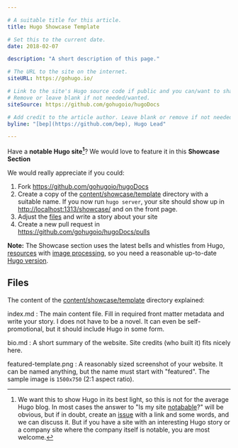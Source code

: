 ```yaml
---

# A suitable title for this article.
title: Hugo Showcase Template

# Set this to the current date.
date: 2018-02-07

description: "A short description of this page."

# The URL to the site on the internet.
siteURL: https://gohugo.io/

# Link to the site's Hugo source code if public and you can/want to share.
# Remove or leave blank if not needed/wanted.
siteSource: https://github.com/gohugoio/hugoDocs

# Add credit to the article author. Leave blank or remove if not needed/wanted.
byline: "[bep](https://github.com/bep), Hugo Lead"

---
```


Have a **notable Hugo site[^1]**? We would love to feature it in this **Showcase Section**

We would really appreciate if you could:

1. Fork https://github.com/gohugoio/hugoDocs
1. Create a copy of the [content/showcase/template](https://github.com/gohugoio/hugoDocs/tree/master/content/showcase/template) directory with a suitable name. If you now run `hugo server`, your site should show up in [http://localhost:1313/showcase/](http://localhost:1313/showcase/) and on the front page.
2. Adjust the [files](#files) and write a story about your site
3. Create a new pull request in https://github.com/gohugoio/hugoDocs/pulls

**Note:** The Showcase section uses the latest bells and whistles from Hugo, [resources](/content-management/page-resources/) with [image processing](/content-management/image-processing/), so you need a reasonable up-to-date [Hugo version](https://github.com/gohugoio/hugo/releases).

## Files

The content of the [content/showcase/template](https://github.com/gohugoio/hugoDocs/tree/master/content/showcase/template) directory explained:

index.md
: The main content file. Fill in required front matter metadata and write your story. I does not have to be a novel. It can even be self-promotional, but it should include Hugo in some form.

bio.md
: A short summary of the website. Site credits (who built it) fits nicely here.

featured-template.png
: A reasonably sized screenshot of your website. It can be named anything, but the name must start with "featured". The sample image is `1500x750` (2:1 aspect ratio).



[^1]: We want this to show Hugo in its best light, so this is not for the average Hugo blog. In most cases the answer to "Is my site [notabable](http://www.dictionary.com/browse/notable)?" will be obvious, but if in doubt, create an [issue](https://github.com/gohugoio/hugoDocs/issues) with a link and some words, and we can discuss it. But if you have a site with an interesting Hugo story or a company site where the company itself is notable, you are most welcome.
